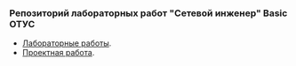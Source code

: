### Репозиторий лабораторных работ "Сетевой инженер" Basic ОТУС

- [Лабораторные работы](labs/).
- [Проектная работа](final/).
  
  